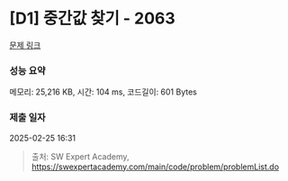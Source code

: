 # [D1] 중간값 찾기 - 2063 

[문제 링크](https://swexpertacademy.com/main/code/problem/problemDetail.do?contestProbId=AV5QPsXKA2UDFAUq) 

### 성능 요약

메모리: 25,216 KB, 시간: 104 ms, 코드길이: 601 Bytes

### 제출 일자

2025-02-25 16:31



> 출처: SW Expert Academy, https://swexpertacademy.com/main/code/problem/problemList.do